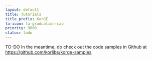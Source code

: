 ```yaml
---
layout: default
title: Tutorials
title_prefix: KorGE
fa-icon: fa-graduation-cap
priority: 9000
status: todo
---
```


TO-DO
In the meantime, do check out the code samples in Github at https://github.com/korlibs/korge-samples
